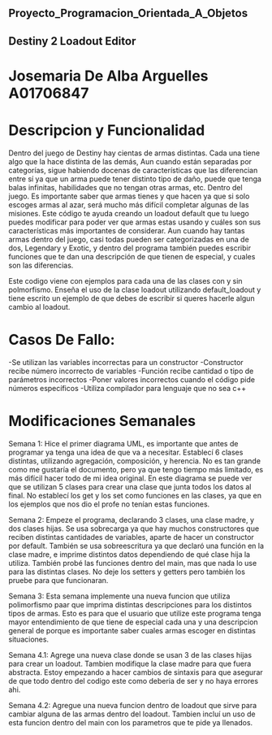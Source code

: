 ## Proyecto_Programacion_Orientada_A_Objetos
## Destiny 2 Loadout Editor
# Josemaria De Alba Arguelles A01706847
# Descripcion y Funcionalidad
Dentro del juego de Destiny hay cientas de armas distintas. Cada una tiene algo que la hace distinta de las demás, Aun cuando están separadas por categorías, sigue habiendo docenas de características que las diferencian entre sí ya que un arma puede tener distinto tipo de daño, puede que tenga balas infinitas, habilidades que no tengan otras armas, etc. Dentro del juego. Es importante saber que armas tienes y que hacen ya que si solo escoges armas al azar, será mucho más difícil completar algunas de las misiones. Este código te ayuda creando un loadout default que tu luego puedes modificar para poder ver que armas estas usando y cuáles son sus características más importantes de considerar. Aun cuando hay tantas armas dentro del juego, casi todas pueden ser categorizadas en una de dos, Legendary y Exotic, y dentro del programa también puedes escribir funciones que te dan una descripción de que tienen de especial, y cuales son las diferencias. 

Este codigo viene con ejemplos para cada una de las clases con y sin polmorfismo.
Enseña el uso de la clase loadout utilizando default_loadout y tiene escrito un ejemplo de que debes de escribir si queres hacerle algun cambio al loadout.

# Casos De Fallo:
-Se utilizan las variables incorrectas para un constructor
-Constructor recibe número incorrecto de variables
-Función recibe cantidad o tipo de parámetros incorrectos
-Poner valores incorrectos cuando el código pide números específicos
-Utiliza compilador para lenguaje que no sea c++


# Modificaciones Semanales
Semana 1: Hice el primer diagrama UML, es importante que antes de programar ya tenga una idea de que va a necesitar. Establecí 6 clases distintas, utilizando agregación, composición, y herencia. No es tan grande como me gustaría el documento, pero ya que tengo tiempo más limitado, es más difícil hacer todo de mi idea original. En este diagrama se puede ver que se utilizan 5 clases para crear una clase que junta todos los datos al final. No establecí los get y los set como funciones en las clases, ya que en los ejemplos que nos dio el profe no tenían estas funciones.

Semana 2: Empeze el programa, declarando 3 clases, una clase madre, y dos clases hijas. Se usa sobrecarga ya que hay muchos constructores que reciben distintas cantidades de variables, aparte de hacer un constructor por default. También se usa sobreescritura ya que declaró una función en la clase madre, e imprime distintos datos dependiendo de qué clase hija la utiliza. También probé las funciones dentro del main, mas que nada lo use para las distintas clases. No deje los setters y getters pero también los pruebe para que funcionaran.

Semana 3: Esta semana implemente una nueva funcion que utiliza polimorfismo paar que imprima distintas descripciones para los distintos tipos de armas. Esto es para que el usuario que utilize este programa tenga mayor entendimiento de que tiene de especial cada una y una descripcion general de porque es importante saber cuales armas escoger en distintas situaciones.

Semana 4.1: Agrege una nueva clase donde se usan 3 de las clases hijas para crear un loadout. Tambien modifique la clase madre para que fuera abstracta. Estoy empezando a hacer cambios de sintaxis para que asegurar de que todo dentro del codigo este como deberia de ser y no haya errores ahi.

Semana 4.2: Agregue una nueva funcion dentro de loadout que sirve para cambiar alguna de las armas dentro del loadout. Tambien incluí un uso de esta funcion dentro del main con los parametros que te pide ya llenados.
